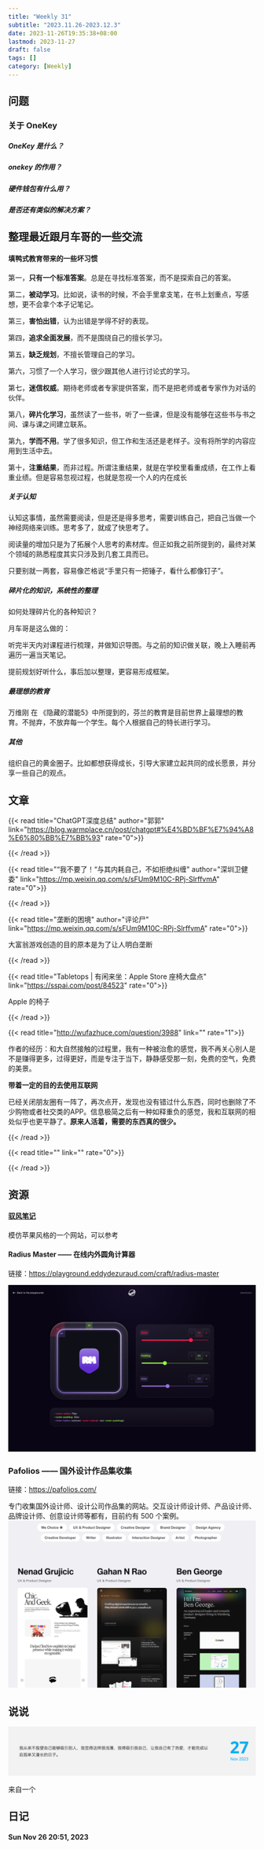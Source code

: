 ```yaml
---
title: "Weekly 31"
subtitle: "2023.11.26-2023.12.3"
date: 2023-11-26T19:35:38+08:00
lastmod: 2023-11-27
draft: false
tags: []
category: [Weekly]
---
```


## 问题

### 关于 OneKey

##### OneKey 是什么？

##### onekey 的作用？

##### 硬件钱包有什么用？

##### 是否还有类似的解决方案？

## 整理最近跟月车哥的一些交流

#### 填鸭式教育带来的一些坏习惯

第一，**只有一个标准答案**。总是在寻找标准答案，而不是探索自己的答案。

第二，**被动学习**。比如说，读书的时候，不会手里拿支笔，在书上划重点，写感想，更不会拿个本子记笔记。

第三，**害怕出错**，认为出错是学得不好的表现。

第四，**追求全面发展**，而不是围绕自己的擅长学习。

第五，**缺乏规划**，不擅长管理自己的学习。

第六，习惯了一个人学习，很少跟其他人进行讨论式的学习。

第七，**迷信权威**。期待老师或者专家提供答案，而不是把老师或者专家作为对话的伙伴。

第八，**碎片化学习**，虽然读了一些书，听了一些课，但是没有能够在这些书与书之间、课与课之间建立联系。

第九，**学而不用**。学了很多知识，但工作和生活还是老样子。没有将所学的内容应用到生活中去。

第十，**注重结果**，而非过程。所谓注重结果，就是在学校里看重成绩，在工作上看重业绩。但是容易忽视过程，也就是忽视一个人的内在成长

##### 关于认知

认知这事情，虽然需要阅读，但是还是得多思考，需要训练自己，把自己当做一个神经网络来训练。思考多了，就成了快思考了。

阅读量的增加只是为了拓展个人思考的素材库。但正如我之前所提到的，最终对某个领域的熟悉程度其实只涉及到几套工具而已。

只要别就一两套，容易像芒格说“手里只有一把锤子，看什么都像钉子”。

##### 碎片化的知识，系统性的整理

如何处理碎片化的各种知识？

月车哥是这么做的：

听完半天内对课程进行梳理，并做知识导图。与之前的知识做关联，晚上入睡前再遍历一遍当天笔记。

提前规划好听什么，事后加以整理，更容易形成框架。

##### 最理想的教育

万维刚 在 《隐藏的潜能5》中所提到的，芬兰的教育是目前世界上最理想的教育。不抛弃，不放弃每一个学生。每个人根据自己的特长进行学习。

##### 其他

组织自己的黄金圈子。比如都想获得成长，引导大家建立起共同的成长愿景，并分享一些自己的观点。

## 文章

{{< read  title="ChatGPT深度总结" author="郭郭" link="https://blog.warmplace.cn/post/chatgpt#%E4%BD%BF%E7%94%A8%E6%80%BB%E7%BB%93" rate="0">}}

{{< /read >}}

{{< read  title="“我不要了！“与其内耗自己，不如拒绝纠缠" author="深圳卫健委" link="https://mp.weixin.qq.com/s/sFUm9M10C-RPj-SlrffvmA" rate="0">}}

{{< /read >}}

{{< read  title="垄断的困境" author="评论尸" link="https://mp.weixin.qq.com/s/sFUm9M10C-RPj-SlrffvmA" rate="0">}}

大富翁游戏创造的目的原本是为了让人明白垄断

{{< /read >}}

{{< read  title="Tabletops | 有闲来坐：Apple Store 座椅大盘点"  link="https://sspai.com/post/84523" rate="0">}}

Apple 的椅子

{{< /read >}}

{{< read  title="http://wufazhuce.com/question/3988"  link="" rate="1">}}

作者的经历：和大自然接触的过程里，我有一种被治愈的感觉，我不再关心别人是不是赚得更多，过得更好，而是专注于当下，静静感受那一刻，免费的空气，免费的美景。

**带着一定的目的去使用互联网**

已经关闭朋友圈有一阵了，再次点开，发现也没有错过什么东西，同时也删除了不少购物或者社交类的APP。信息极简之后有一种如释重负的感觉，我和互联网的相处似乎也更平静了。**原来人活着，需要的东西真的很少。**

{{< /read >}}



{{< read  title=""  link="" rate="0">}}

{{< /read >}}



## 资源

#### [驭风笔记](https://www.yufengbiji.com)

模仿苹果风格的一个网站，可以参考



#### Radius Master —— 在线内外圆角计算器

链接：https://playground.eddydezuraud.com/craft/radius-master

![2023-11-26-17010103075396](https://raw.githubusercontent.com/huyixi/Pics/main/uPic/2023-11-26-17010103075396.png)



### Pafolios —— 国外设计作品集收集

链接：https://pafolios.com/

专门收集国外设计师、设计公司作品集的网站。交互设计师设计师、产品设计师、品牌设计师、创意设计师等都有，目前约有 500 个案例。![2023-11-26-17010103075345](https://raw.githubusercontent.com/huyixi/Pics/main/uPic/2023-11-26-17010103075345.png)

## 说说

![image-20231127170654159](https://raw.githubusercontent.com/huyixi/Pics/main/uPic/image-20231127170654159.png)

来自一个

## 日记

#### Sun Nov 26 20:51, 2023

#### 